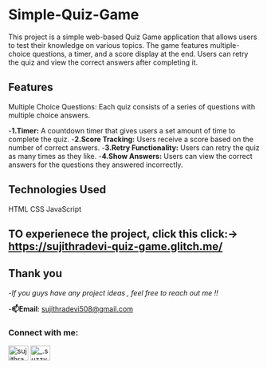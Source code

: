 # Simple-Quiz-Game
This project is a simple web-based Quiz Game application that allows users to test their knowledge on various topics. The game features multiple-choice questions, a timer, and a score display at the end. Users can retry the quiz and view the correct answers after completing it.

## Features
Multiple Choice Questions: Each quiz consists of a series of questions with multiple choice answers.

-**1.Timer:** A countdown timer that gives users a set amount of time to complete the quiz.
-**2.Score Tracking:** Users receive a score based on the number of correct answers.
-**3.Retry Functionality:** Users can retry the quiz as many times as they like.
-**4.Show Answers:** Users can view the correct answers for the questions they answered incorrectly.


## Technologies Used
HTML
CSS
JavaScript


## TO experienece the project, click this click:-> https://sujithradevi-quiz-game.glitch.me/

## Thank you
-*If you guys have any project ideas , feel free to reach out me !!*

-**📫Email**: sujithradevi508@gmail.com
<h3 align="left">Connect with me:</h3>
<p align="left">
<a href="https://linkedin.com/in/sujithradevi-m" target="blank"><img align="center" src="https://raw.githubusercontent.com/rahuldkjain/github-profile-readme-generator/master/src/images/icons/Social/linked-in-alt.svg" alt="sujithradevi-m" height="30" width="40" /></a>
<a href="https://instagram.com/_.suzzyy____" target="blank"><img align="center" src="https://raw.githubusercontent.com/rahuldkjain/github-profile-readme-generator/master/src/images/icons/Social/instagram.svg" alt="_.suzzyy____" height="30" width="40" /></a>
</p>
